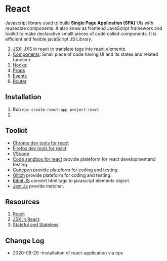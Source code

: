 # React

Javascript library used to build **Single Page Application (SPA)** UIs with reuseable components.
It also know as frontend JavaScript framework and toolkit to make declarative smalll pieces of code called components.
It is efficient and fexible javaScript JS Library.

  1. [JSX](https://github.com/arsibux/react-app/blob/main/docs/jsx.md): JXS in react to translate tags into react elements.
  2. [Components](https://github.com/arsibux/react-app/blob/main/docs/components.md): Small piece of code having UI and its states and related function.
  3. [Hooks](https://github.com/arsibux/react-app/blob/main/docs/hooks.md):
  4. [Props](https://github.com/arsibux/react-app/blob/main/docs/props.md)
  5. [Events](https://github.com/arsibux/react-app/blob/main/docs/events.md)
  6. [Router](https://github.com/arsibux/react-app/blob/main/docs/router.md)

## Installation

  1. Run `npx create-react-app project-react`
  2.

## Toolkit

  - [Chrome dev tools for react](https://chrome.google.com/webstore/detail/react-developer-tools/fmkadmapgofadopljbjfkapdkoienihi?hl=en)
  - [Firefox dev tools for react](https://addons.mozilla.org/en-GB/firefox/addon/react-devtools/)
  - [VScode](https://code.visualstudio.com/download)
  - [Code sandbox for react](https://codesandbox.io/s/new?utm_source=dotnew) provide plateform for react developmentand testing.
  - [Codepen](https://codepen.io/) provide plateform for coding and testing.
  - [Glitch](https://glitch.com/) provide plateform for coding and testing.
  - [Bibel JS](https://babeljs.io/repl/) convert html tags to javascript elements object.
  - [Jest Js](https://jestjs.io) provide matcher.

## Resources

  1. [React](https://reactjs.org/docs/getting-started.html)
  2. [JSX in React](https://www.w3schools.com/react/react_jsx.asp).
  3. [Stateful and Stateless](https://programmingwithmosh.com/javascript/stateful-stateless-components-react/)

## Change Log

- 2020-08-29
  -Installation of react-application via npx